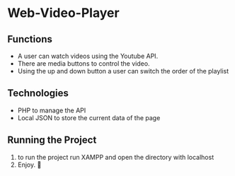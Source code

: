 # Web-Video-Player

## Functions
- A user can watch videos using the Youtube API.
- There are media buttons to control the video.
- Using the up and down button a user can switch the order of the playlist

## Technologies
- PHP to manage the API
- Local JSON to store the current data of the page

## Running the Project
1) to run the project run XAMPP and open the directory with localhost
2) Enjoy. 🙂

